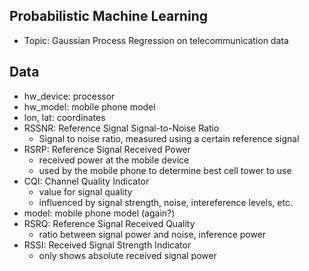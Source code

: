 ## Probabilistic Machine Learning
- Topic: Gaussian Process Regression on telecommunication data

## Data
- hw_device: processor
- hw_model: mobile phone model
- lon, lat: coordinates
- RSSNR: Reference Signal Signal-to-Noise Ratio
  - Signal to noise ratio, measured using a certain reference signal
- RSRP: Reference Signal Received Power
  - received power at the mobile device
  - used by the mobile phone to determine best cell tower to use
- CQI: Channel Quality Indicator
  - value for signal quality
  - influenced by signal strength, noise, intereference levels, etc.
- model: mobile phone model (again?)
- RSRQ: Reference Signal Received Quality
  - ratio between signal power and noise, inference power
- RSSI: Received Signal Strength Indicator
  - only shows absolute received signal power